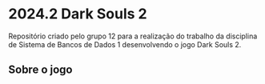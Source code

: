 # 2024.2 Dark Souls 2
Repositório criado pelo grupo 12 para a realização do trabalho da disciplina de Sistema de Bancos de Dados 1 desenvolvendo o jogo Dark Souls 2.
## Sobre o jogo
